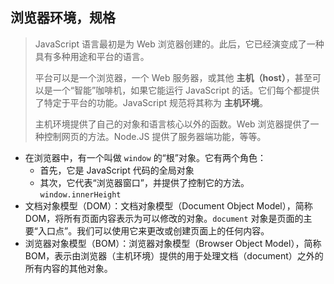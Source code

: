 ## 浏览器环境，规格



> JavaScript 语言最初是为 Web 浏览器创建的。此后，它已经演变成了一种具有多种用途和平台的语言。
>
> 平台可以是一个浏览器，一个 Web 服务器，或其他 **主机（host）**，甚至可以是一个“智能”咖啡机，如果它能运行 JavaScript 的话。它们每个都提供了特定于平台的功能。JavaScript 规范将其称为 **主机环境**。
>
> 主机环境提供了自己的对象和语言核心以外的函数。Web 浏览器提供了一种控制网页的方法。Node.JS 提供了服务器端功能，等等。

* 在浏览器中，有一个叫做 `window` 的“根”对象。它有两个角色：
  * 首先，它是 JavaScript 代码的全局对象
  * 其次，它代表“浏览器窗口”，并提供了控制它的方法。`window.innerHeight`
* 文档对象模型（DOM）：文档对象模型（Document Object Model），简称 DOM，将所有页面内容表示为可以修改的对象。`document` 对象是页面的主要“入口点”。我们可以使用它来更改或创建页面上的任何内容。
* 浏览器对象模型（BOM）：浏览器对象模型（Browser Object Model），简称 BOM，表示由浏览器（主机环境）提供的用于处理文档（document）之外的所有内容的其他对象。
